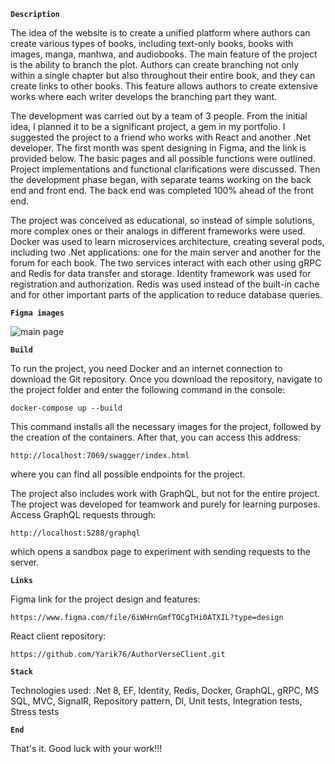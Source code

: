 **`Description`**

The idea of the website is to create a unified platform where authors can create various types of books, including text-only books, books with images, manga, manhwa, and audiobooks. The main feature of the project is the ability to branch the plot. Authors can create branching not only within a single chapter but also throughout their entire book, and they can create links to other books. This feature allows authors to create extensive works where each writer develops the branching part they want.

The development was carried out by a team of 3 people. From the initial idea, I planned it to be a significant project, a gem in my portfolio. I suggested the project to a friend who works with React and another .Net developer. The first month was spent designing in Figma, and the link is provided below. The basic pages and all possible functions were outlined. Project implementations and functional clarifications were discussed. Then the development phase began, with separate teams working on the back end and front end. The back end was completed 100% ahead of the front end.

The project was conceived as educational, so instead of simple solutions, more complex ones or their analogs in different frameworks were used. Docker was used to learn microservices architecture, creating several pods, including two .Net applications: one for the main server and another for the forum for each book. The two services interact with each other using gRPC and Redis for data transfer and storage. Identity framework was used for registration and authorization. Redis was used instead of the built-in cache and for other important parts of the application to reduce database queries.

**`Figma images`**

![main page](https://github.com/Odinson137/AuthorVerseServer/assets/87028237/0fa797bb-c7b7-43f3-bfd8-e0a5ae85b1dd)


**`Build`**

To run the project, you need Docker and an internet connection to download the Git repository. Once you download the repository, navigate to the project folder and enter the following command in the console:

```
docker-compose up --build
```

This command installs all the necessary images for the project, followed by the creation of the containers. After that, you can access this address:
```
http://localhost:7069/swagger/index.html
```
where you can find all possible endpoints for the project.

The project also includes work with GraphQL, but not for the entire project. The project was developed for teamwork and purely for learning purposes. Access GraphQL requests through:
```
http://localhost:5288/graphql
```
which opens a sandbox page to experiment with sending requests to the server.

**`Links`**

Figma link for the project design and features:
```
https://www.figma.com/file/6iWHrnGmfTOCgTHi0ATXIL?type=design
```
React client repository:
```
https://github.com/Yarik76/AuthorVerseClient.git
```

**`Stack`**

Technologies used:
.Net 8, EF, Identity, Redis, Docker, GraphQL, gRPC, MS SQL, MVC, SignalR, Repository pattern, DI, Unit tests, Integration tests, Stress tests

**`End`**

That's it. Good luck with your work!!!
